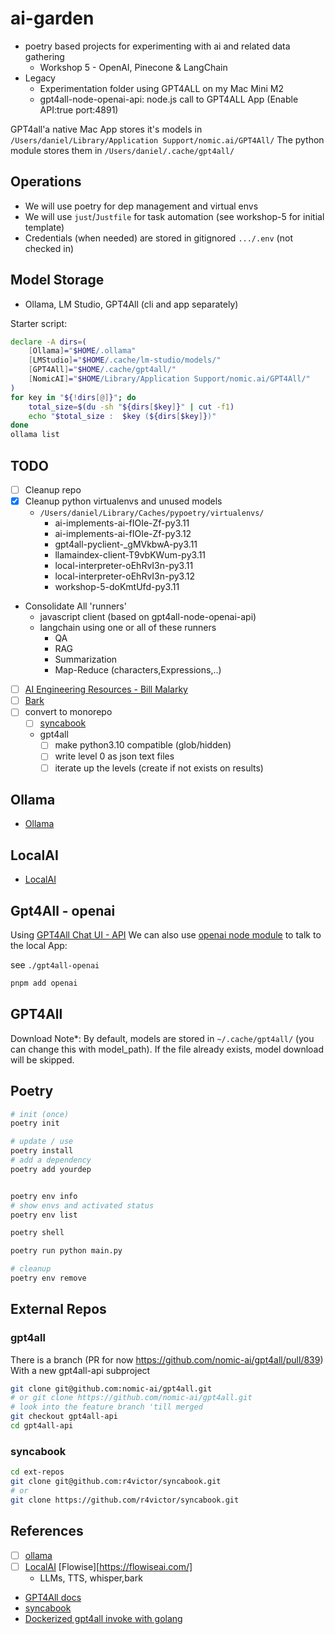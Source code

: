 # ai-garden

- poetry based projects for experimenting with ai and related data gathering
  - Workshop 5 - OpenAI, Pinecone & LangChain
- Legacy
  - Experimentation folder using GPT4ALL on my Mac Mini M2
  - gpt4all-node-openai-api: node.js call to GPT4ALL App (Enable API:true port:4891)

GPT4all'a native Mac App stores it's models in `/Users/daniel/Library/Application Support/nomic.ai/GPT4All/`
The python module stores them in `/Users/daniel/.cache/gpt4all/`

## Operations

- We will use poetry for dep management and virtual envs
- We will use `just`/`Justfile` for task automation (see workshop-5 for initial template)
- Credentials (when needed) are stored in gitignored `.../.env` (not checked in)

## Model Storage

- Ollama, LM Studio, GPT4All (cli and app separately)

Starter script:

```bash
declare -A dirs=(
    [Ollama]="$HOME/.ollama"
    [LMStudio]="$HOME/.cache/lm-studio/models/"
    [GPT4All]="$HOME/.cache/gpt4all/"
    [NomicAI]="$HOME/Library/Application Support/nomic.ai/GPT4All/"
)
for key in "${!dirs[@]}"; do
    total_size=$(du -sh "${dirs[$key]}" | cut -f1)
    echo "$total_size :  $key (${dirs[$key]})"
done
ollama list
```

## TODO

- [ ] Cleanup repo
- [x] Cleanup python virtualenvs and unused models
  - `/Users/daniel/Library/Caches/pypoetry/virtualenvs/`
    - ai-implements-ai-fIOIe-Zf-py3.11
    - ai-implements-ai-fIOIe-Zf-py3.12
    - gpt4all-pyclient-\_gMVkbwA-py3.11
    - llamaindex-client-T9vbKWum-py3.11
    - local-interpreter-oEhRvI3n-py3.11
    - local-interpreter-oEhRvI3n-py3.12
    - workshop-5-doKmtUfd-py3.11
- Consolidate All 'runners'
  - javascript client (based on gpt4all-node-openai-api)
  - langchain using one or all of these runners
    - QA
    - RAG
    - Summarization
    - Map-Reduce (characters,Expressions,..)
- [ ] [AI Engineering Resources - Bill Malarky](https://github.com/billmalarky/shift-left)
- [ ] [Bark](https://github.com/suno-ai/bark#-usage-in-python)
- [ ] convert to monorepo
  - [ ] [syncabook](https://github.com/r4victor/syncabook)
  - gpt4all
    - [ ] make python3.10 compatible (glob/hidden)
    - [ ] write level 0 as json text files
    - [ ] iterate up the levels (create if not exists on results)

## Ollama

- [Ollama](./ollama/README.md)

## LocalAI

- [LocalAI](./LocalAI/README.md)

## Gpt4All - openai

Using [GPT4All Chat UI - API](https://docs.gpt4all.io/gpt4all_chat.html#server-mode)
We can also use [openai node module](https://github.com/openai/openai-node) to talk to the local App:

see `./gpt4all-openai`

```bash
pnpm add openai
```

## GPT4All

Download Note\*: By default, models are stored in `~/.cache/gpt4all/` (you can change this with model_path). If the file already exists, model download will be skipped.

## Poetry

```bash
# init (once)
poetry init

# update / use
poetry install
# add a dependency
poetry add yourdep


poetry env info
# show envs and activated status
poetry env list

poetry shell

poetry run python main.py

# cleanup
poetry env remove
```

## External Repos

### gpt4all

There is a branch (PR for now <https://github.com/nomic-ai/gpt4all/pull/839>)
With a new gpt4all-api subproject

```bash
git clone git@github.com:nomic-ai/gpt4all.git
# or git clone https://github.com/nomic-ai/gpt4all.git
# look into the feature branch 'till merged
git checkout gpt4all-api
cd gpt4all-api

```

### syncabook

```bash
cd ext-repos
git clone git@github.com:r4victor/syncabook.git
# or
git clone https://github.com/r4victor/syncabook.git
```

## References

- [ ] [ollama](https://github.com/jmorganca/ollama)
- [ ] [LocalAI](https://github.com/mudler/LocalAI) [Flowise][https://flowiseai.com/]
  - LLMs, TTS, whisper,bark
- [GPT4All docs](https://docs.gpt4all.io)
- [syncabook](https://github.com/r4victor/syncabook)
- [Dockerized gpt4all invoke with golang](https://github.com/drbh/gmessage)
